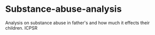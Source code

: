 # Substance-abuse-analysis
Analysis on substance abuse in father's and how much it effects their children.
ICPSR

